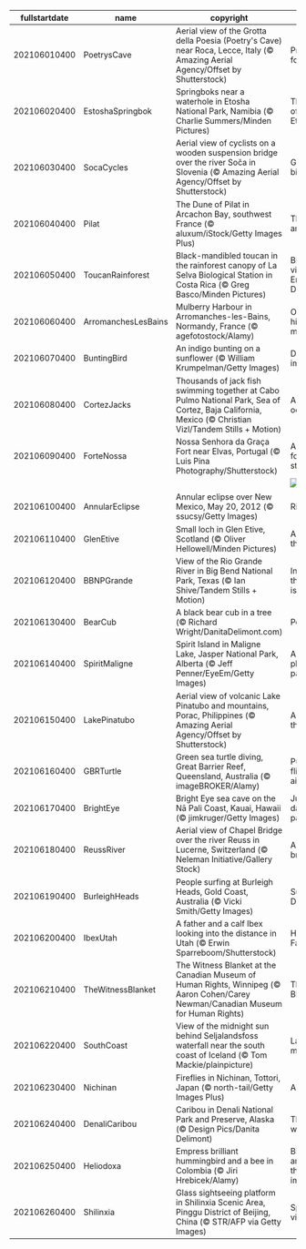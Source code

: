 |fullstartdate|name|copyright|title|image|
|--|--|--|--|--|
202106010400|PoetrysCave|Aerial view of the Grotta della Poesia (Poetry's Cave) near Roca, Lecce, Italy (© Amazing Aerial Agency/Offset by Shutterstock)|Pretty poetic for a pit|![](/en-CA/2021/06/202106010400PoetrysCave.jpg)|
202106020400|EstoshaSpringbok|Springboks near a waterhole in Etosha National Park, Namibia (© Charlie Summers/Minden Pictures)|The dry days of winter in Etosha|![](/en-CA/2021/06/202106020400EstoshaSpringbok.jpg)|
202106030400|SocaCycles|Aerial view of cyclists on a wooden suspension bridge over the river Soča in Slovenia (© Amazing Aerial Agency/Offset by Shutterstock)|Get on your bike and ride|![](/en-CA/2021/06/202106030400SocaCycles.jpg)|
202106040400|Pilat|The Dune of Pilat in Arcachon Bay, southwest France (© aluxum/iStock/Getty Images Plus)|Through thick and thin|![](/en-CA/2021/06/202106040400Pilat.jpg)|
202106050400|ToucanRainforest|Black-mandibled toucan in the rainforest canopy of La Selva Biological Station in Costa Rica (© Greg Basco/Minden Pictures)|Bird’s-eye view on World Environment Day|![](/en-CA/2021/06/202106050400ToucanRainforest.jpg)|
202106060400|ArromanchesLesBains|Mulberry Harbour in Arromanches-les-Bains, Normandy, France (© agefotostock/Alamy)|On this shore, history was made|![](/en-CA/2021/06/202106060400ArromanchesLesBains.jpg)|
202106070400|BuntingBird|An indigo bunting on a sunflower (© William Krumpelman/Getty Images)|Dressed to impress|![](/en-CA/2021/06/202106070400BuntingBird.jpg)|
202106080400|CortezJacks|Thousands of jack fish swimming together at Cabo Pulmo National Park, Sea of Cortez, Baja California, Mexico (© Christian Vizl/Tandem Stills + Motion)|A day for our oceans|![](/en-CA/2021/06/202106080400CortezJacks.jpg)|
202106090400|ForteNossa|Nossa Senhora da Graça Fort near Elvas, Portugal (© Luis Pina Photography/Shutterstock)|A Portuguese fort takes a star turn|![](/en-CA/2021/06/202106090400ForteNossa.jpg)|
||||![](/en-CA/2021/06/.jpg)|
202106100400|AnnularEclipse|Annular eclipse over New Mexico, May 20, 2012 (© ssucsy/Getty Images)|Ring of fire|![](/en-CA/2021/06/202106100400AnnularEclipse.jpg)|
202106110400|GlenEtive|Small loch in Glen Etive, Scotland (© Oliver Hellowell/Minden Pictures)|An island in the Highlands|![](/en-CA/2021/06/202106110400GlenEtive.jpg)|
202106120400|BBNPGrande|View of the Rio Grande River in Big Bend National Park, Texas (© Ian Shive/Tandem Stills + Motion)|In Texas, even the riverbend is big|![](/en-CA/2021/06/202106120400BBNPGrande.jpg)|
202106130400|BearCub|A black bear cub in a tree (© Richard Wright/DanitaDelimont.com)|Peek-a-boo!|![](/en-CA/2021/06/202106130400BearCub.jpg)|
202106140400|SpiritMaligne|Spirit Island in Maligne Lake, Jasper National Park, Alberta (© Jeff Penner/EyeEm/Getty Images)|A photographer’s paradise|![](/en-CA/2021/06/202106140400SpiritMaligne.jpg)|
202106150400|LakePinatubo|Aerial view of volcanic Lake Pinatubo and mountains, Porac, Philippines (© Amazing Aerial Agency/Offset by Shutterstock)|Are you older than this lake?|![](/en-CA/2021/06/202106150400LakePinatubo.jpg)|
202106160400|GBRTurtle|Green sea turtle diving, Great Barrier Reef, Queensland, Australia (© imageBROKER/Alamy)|Put your flippers in the air…|![](/en-CA/2021/06/202106160400GBRTurtle.jpg)|
202106170400|BrightEye|Bright Eye sea cave on the Nā Pali Coast, Kauai, Hawaii (© jimkruger/Getty Images)|Just another day in paradise|![](/en-CA/2021/06/202106170400BrightEye.jpg)|
202106180400|ReussRiver|Aerial view of Chapel Bridge over the river Reuss in Lucerne, Switzerland (© Neleman Initiative/Gallery Stock)|A Swiss city of bridges|![](/en-CA/2021/06/202106180400ReussRiver.jpg)|
202106190400|BurleighHeads|People surfing at Burleigh Heads, Gold Coast, Australia (© Vicki Smith/Getty Images)|Surf's up—Down Under|![](/en-CA/2021/06/202106190400BurleighHeads.jpg)|
202106200400|IbexUtah|A father and a calf Ibex looking into the distance in Utah (© Erwin Sparreboom/Shutterstock)|Happy Father's Day|![](/en-CA/2021/06/202106200400IbexUtah.jpg)|
202106210400|TheWitnessBlanket|The Witness Blanket at the Canadian Museum of Human Rights, Winnipeg (© Aaron Cohen/Carey Newman/Canadian Museum for Human Rights)|The Witness Blanket|![](/en-CA/2021/06/202106210400TheWitnessBlanket.jpg)|
202106220400|SouthCoast|View of the midnight sun behind Seljalandsfoss waterfall near the south coast of Iceland (© Tom Mackie/plainpicture)|Land of the midnight sun|![](/en-CA/2021/06/202106220400SouthCoast.jpg)|
202106230400|Nichinan|Fireflies in Nichinan, Tottori, Japan (© north-tail/Getty Images Plus)|A firefly frolic|![](/en-CA/2021/06/202106230400Nichinan.jpg)|
202106240400|DenaliCaribou|Caribou in Denali National Park and Preserve, Alaska (© Design Pics/Danita Delimont)|The call of the wild in Alaska|![](/en-CA/2021/06/202106240400DenaliCaribou.jpg)|
202106250400|Heliodoxa|Empress brilliant hummingbird and a bee in Colombia (© Jiri Hrebicek/Alamy)|Birds, bees, and why they're so important|![](/en-CA/2021/06/202106250400Heliodoxa.jpg)|
202106260400|Shilinxia|Glass sightseeing platform in Shilinxia Scenic Area, Pinggu District of Beijing, China (© STR/AFP via Getty Images)|Spectacular views below!|![](/en-CA/2021/06/202106260400Shilinxia.jpg)|
